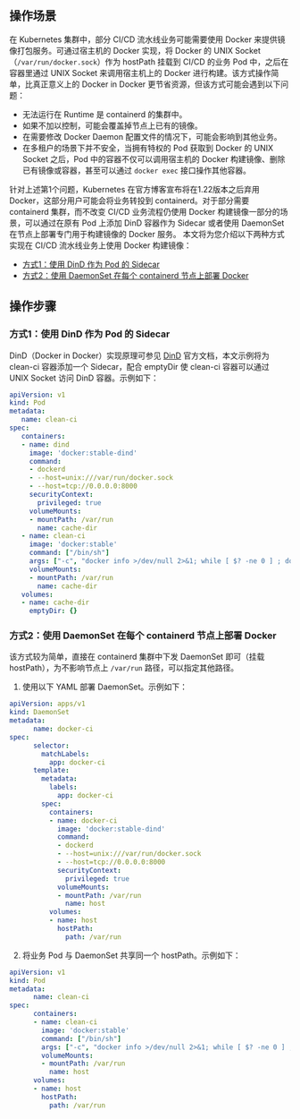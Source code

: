 ## 操作场景

在 Kubernetes 集群中，部分 CI/CD 流水线业务可能需要使用 Docker 来提供镜像打包服务。可通过宿主机的 Docker 实现，将 Docker 的 UNIX Socket（`/var/run/docker.sock`）作为 hostPath 挂载到 CI/CD 的业务 Pod 中，之后在容器里通过 UNIX Socket 来调用宿主机上的 Docker 进行构建。该方式操作简单，比真正意义上的 Docker in Docker 更节省资源，但该方式可能会遇到以下问题：
- 无法运行在 Runtime 是 containerd 的集群中。
- 如果不加以控制，可能会覆盖掉节点上已有的镜像。
- 在需要修改 Docker Daemon 配置文件的情况下，可能会影响到其他业务。
- 在多租户的场景下并不安全，当拥有特权的 Pod 获取到 Docker 的 UNIX Socket 之后，Pod 中的容器不仅可以调用宿主机的 Docker 构建镜像、删除已有镜像或容器，甚至可以通过 `docker exec` 接口操作其他容器。

针对上述第1个问题，Kubernetes 在官方博客宣布将在1.22版本之后弃用 Docker，这部分用户可能会将业务转投到 containerd。对于部分需要 containerd 集群，而不改变 CI/CD 业务流程仍使用 Docker 构建镜像一部分的场景，可以通过在原有 Pod 上添加 DinD 容器作为 Sidecar 或者使用 DaemonSet 在节点上部署专门用于构建镜像的 Docker 服务。
本文将为您介绍以下两种方式实现在 CI/CD 流水线业务上使用 Docker 构建镜像：
- [方式1：使用 DinD 作为 Pod 的 Sidecar](#DinD)
- [方式2：使用 DaemonSet 在每个 containerd 节点上部署 Docker](#DaemonSet)

## 操作步骤

### 方式1：使用 DinD 作为 Pod 的 Sidecar

DinD（Docker in Docker）实现原理可参见 [DinD](https://hub.docker.com/_/docker) 官方文档，本文示例将为 clean-ci 容器添加一个 Sidecar，配合 emptyDir 使 clean-ci 容器可以通过 UNIX Socket 访问 DinD 容器。示例如下：
```yaml
apiVersion: v1
kind: Pod
metadata:
   name: clean-ci
spec:
   containers:
   - name: dind
     image: 'docker:stable-dind'
     command:
     - dockerd
     - --host=unix:///var/run/docker.sock
     - --host=tcp://0.0.0.0:8000
     securityContext:
       privileged: true
     volumeMounts:
     - mountPath: /var/run
       name: cache-dir
   - name: clean-ci
     image: 'docker:stable'
     command: ["/bin/sh"]
     args: ["-c", "docker info >/dev/null 2>&1; while [ $? -ne 0 ] ; do sleep 3; docker info >/dev/null 2>&1; done; docker pull library/busybox:latest; docker save -o busybox-latest.tar library/busybox:latest; docker rmi library/busybox:latest; while true; do sleep 86400; done"]
     volumeMounts:
     - mountPath: /var/run
       name: cache-dir
   volumes:
   - name: cache-dir
     emptyDir: {}
```

### 方式2：使用 DaemonSet 在每个 containerd 节点上部署 Docker

该方式较为简单，直接在 containerd 集群中下发 DaemonSet 即可（挂载 hostPath），为不影响节点上 `/var/run` 路径，可以指定其他路径。

1. 使用以下 YAML 部署 DaemonSet。示例如下：
```yaml
apiVersion: apps/v1
kind: DaemonSet
metadata:
      name: docker-ci
spec:
      selector:
        matchLabels:
          app: docker-ci
      template:
        metadata:
          labels:
            app: docker-ci
        spec:
          containers:
          - name: docker-ci
            image: 'docker:stable-dind'
            command:
            - dockerd
            - --host=unix:///var/run/docker.sock
            - --host=tcp://0.0.0.0:8000
            securityContext:
              privileged: true
            volumeMounts:
            - mountPath: /var/run
              name: host
          volumes:
          - name: host
            hostPath:
              path: /var/run
```
2. 将业务 Pod 与 DaemonSet 共享同一个 hostPath。示例如下：
```yaml
apiVersion: v1
kind: Pod
metadata:
      name: clean-ci
spec:
      containers:
      - name: clean-ci
        image: 'docker:stable'
        command: ["/bin/sh"]
        args: ["-c", "docker info >/dev/null 2>&1; while [ $? -ne 0 ] ; do sleep 3; docker info >/dev/null 2>&1; done; docker pull library/busybox:latest; docker save -o busybox-latest.tar library/busybox:latest; docker rmi library/busybox:latest; while true; do sleep 86400; done"]
        volumeMounts:
        - mountPath: /var/run
          name: host
      volumes:
      - name: host
        hostPath:
          path: /var/run
```
